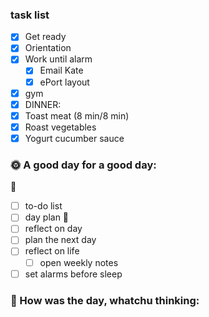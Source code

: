 ### task list
- [x] Get ready
- [x] Orientation
- [x] Work until alarm
	- [x] Email Kate
	- [x] ePort layout
- [x] gym
- [x] DINNER:
- [x] Toast meat (8 min/8 min)
- [x] Roast vegetables
- [x] Yogurt cucumber sauce
### 🌞 A good day for a good day:
🌻
- [ ] to-do list
- [ ] day plan
🌼
- [ ] reflect on day
- [ ] plan the next day
- [ ] reflect on life
	- [ ] open weekly notes
- [ ] set alarms before sleep
### 📝 How was the day, whatchu thinking:
